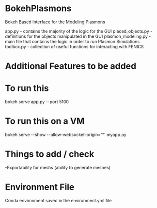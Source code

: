 # BokehPlasmons
Bokeh Based Interface for the Modeling Plasmons

app.py - contains the majority of the logic for the GUI
placed_objects.py - definitions for the objects manipulated in the GUI
plasmon_modeling.py - main file that contains the logic in order to run Plasmon Simulations
toolbox.py - collection of useful functions for interacting with FENICS

# Additional Features to be added

# To run this
bokeh serve app.py --port 5100

# To run this on a VM
bokeh serve --show --allow-websocket-origin='*' myapp.py

# Things to add / check
-Exportability for meshs (ability to generate meshes)

# Environment File
Conda environment saved in the environment.yml file
